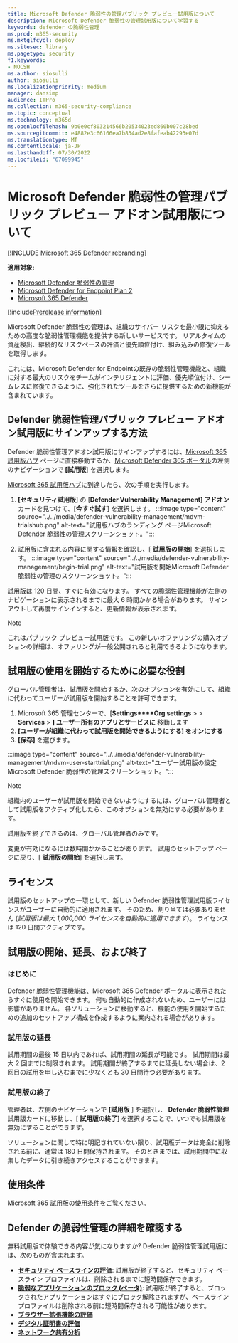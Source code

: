 ```yaml
---
title: Microsoft Defender 脆弱性の管理パブリック プレビュー試用版について
description: Microsoft Defender 脆弱性の管理試用版について学習する
keywords: defender の脆弱性管理
ms.prod: m365-security
ms.mktglfcycl: deploy
ms.sitesec: library
ms.pagetype: security
f1.keywords:
- NOCSH
ms.author: siosulli
author: siosulli
ms.localizationpriority: medium
manager: dansimp
audience: ITPro
ms.collection: m365-security-compliance
ms.topic: conceptual
ms.technology: m365d
ms.openlocfilehash: 9b0e0cf803214566b20534023ed860b007c28bed
ms.sourcegitcommit: e4882e3c66166ea7b834ad2e8fafeab42293e07d
ms.translationtype: MT
ms.contentlocale: ja-JP
ms.lasthandoff: 07/30/2022
ms.locfileid: "67099945"
---
```

# <a name="about-the-microsoft-defender-vulnerability-management-public-preview-add-on-trial"></a>Microsoft Defender 脆弱性の管理パブリック プレビュー アドオン試用版について

[!INCLUDE [Microsoft 365 Defender rebranding](../../includes/microsoft-defender.md)]

**適用対象:**

- [Microsoft Defender 脆弱性の管理](../defender-vulnerability-management/index.yml)
- [Microsoft Defender for Endpoint Plan 2](https://go.microsoft.com/fwlink/p/?linkid=2154037)
- [Microsoft 365 Defender](https://go.microsoft.com/fwlink/?linkid=2118804)

[!include[Prerelease information](../../includes/prerelease.md)]

Microsoft Defender 脆弱性の管理は、組織のサイバー リスクを最小限に抑えるための高度な脆弱性管理機能を提供する新しいサービスです。 リアルタイムの資産検出、継続的なリスクベースの評価と優先順位付け、組み込みの修復ツールを取得します。

これには、Microsoft Defender for Endpointの既存の脆弱性管理機能と、組織に対する最大のリスクをチームがインテリジェントに評価、優先順位付け、シームレスに修復できるように、強化されたツールをさらに提供するための新機能が含まれています。

## <a name="how-to-sign-up-for-the-defender-vulnerability-management-public-preview-add-on-trial"></a>Defender 脆弱性管理パブリック プレビュー アドオン試用版にサインアップする方法

Defender 脆弱性管理アドオン試用版にサインアップするには、[Microsoft 365 試用版ハブ](https://security.microsoft.com/trialHorizontalHub) ページに直接移動するか、[Microsoft Defender 365 ポータル](https://security.microsoft.com/homepage)の左側のナビゲーションで **[試用版**] を選択します。

[Microsoft 365 試用版ハブ](https://security.microsoft.com/trialHorizontalHub)に到達したら、次の手順を実行します。

1. **[セキュリティ試用版**] の [**Defender Vulnerability Management] アドオン** カードを見つけて、[**今すぐ試す**] を選択します。
:::image type="content" source="../../media/defender-vulnerability-management/mdvm-trialshub.png" alt-text="試用版ハブのランディング ページMicrosoft Defender 脆弱性の管理スクリーンショット。":::

2. 試用版に含まれる内容に関する情報を確認し、[ **試用版の開始**] を選択します。
:::image type="content" source="../../media/defender-vulnerability-management/begin-trial.png" alt-text="試用版を開始Microsoft Defender 脆弱性の管理のスクリーンショット。":::

試用版は 120 日間、すぐに有効になります。 すべての脆弱性管理機能が左側のナビゲーションに表示されるまでに最大 6 時間かかる場合があります。 サインアウトして再度サインインすると、更新情報が表示されます。

> [!NOTE]
> これはパブリック プレビュー試用版です。 この新しいオファリングの購入オプションの詳細は、オファリングが一般公開されると利用できるようになります。

## <a name="required-roles-for-starting-the-trial"></a>試用版の使用を開始するために必要な役割

グローバル管理者は、試用版を開始するか、次のオプションを有効にして、組織に代わってユーザーが試用版を開始することを許可できます。

1. Microsoft 365 管理センターで、[**Settings****Org settings** >  > **Services** > **] ユーザー所有のアプリとサービスに** 移動します
2. **[ユーザーが組織に代わって試用版を開始できるようにする] をオンにする**
3. **[保存]** を選びます。

:::image type="content" source="../../media/defender-vulnerability-management/mdvm-user-starttrial.png" alt-text="ユーザー試用版の設定Microsoft Defender 脆弱性の管理スクリーンショット。":::

> [!NOTE]
> 組織内のユーザーが試用版を開始できないようにするには、グローバル管理者として試用版をアクティブ化したら、このオプションを無効にする必要があります。
>
> 試用版を終了できるのは、グローバル管理者のみです。

変更が有効になるには数時間かかることがあります。 試用のセットアップ ページに戻り、[ **試用版の開始**] を選択します。

## <a name="licensing"></a>ライセンス

試用版のセットアップの一環として、新しい Defender 脆弱性管理試用版ライセンスがユーザーに自動的に適用されます。 そのため、割り当ては必要ありません (_試用版は最大 1,000,000 ライセンスを自動的に適用できます_)。 ライセンスは 120 日間アクティブです。

## <a name="getting-started-extending-and-ending-the-trial"></a>試用版の開始、延長、および終了

### <a name="getting-started"></a>はじめに

Defender 脆弱性管理機能は、Microsoft 365 Defender ポータルに表示されたらすぐに使用を開始できます。 何も自動的に作成されないため、ユーザーには影響がありません。 各ソリューションに移動すると、機能の使用を開始するための追加のセットアップ構成を作成するように案内される場合があります。

### <a name="extending-the-trial"></a>試用版の延長

試用期間の最後 15 日以内であれば、試用期間の延長が可能です。 試用期間は最大 2 回までに制限されます。 試用期間が終了するまでに延長しない場合は、2 回目の試用を申し込むまでに少なくとも 30 日間待つ必要があります。

### <a name="ending-the-trial"></a>試用版の終了

管理者は、左側のナビゲーションで **[試用版** ] を選択し、 **Defender 脆弱性管理** 試用版カードに移動し、[ **試用版の終了**] を選択することで、いつでも試用版を無効にすることができます。

ソリューションに関して特に明記されていない限り、試用版データは完全に削除される前に、通常は 180 日間保持されます。 そのときまでは、試用期間中に収集したデータに引き続きアクセスすることができます。

## <a name="terms-and-conditions"></a>使用条件

Microsoft 365 試用版の[使用条件](/legal/microsoft-365/microsoft-365-trial)をご覧ください。

## <a name="learn-more-about-defender-vulnerability-management"></a>Defender の脆弱性管理の詳細を確認する

無料試用版で体験できる内容が気になりますか? Defender 脆弱性管理試用版には、次のものが含まれます。

- **[セキュリティ ベースラインの評価](tvm-security-baselines.md)**: 試用版が終了すると、セキュリティ ベースライン プロファイルは、削除されるまでに短時間保存できます。
- **[脆弱なアプリケーションのブロック (ベータ)](tvm-block-vuln-apps.md)**: 試用版が終了すると、ブロックされたアプリケーションはすぐにブロック解除されますが、ベースライン プロファイルは削除される前に短時間保存される可能性があります。
- **[ブラウザー拡張機能の評価](tvm-browser-extensions.md)**
- **[デジタル証明書の評価](tvm-certificate-inventory.md)**
- **[ネットワーク共有分析](tvm-network-share-assessment.md)**
